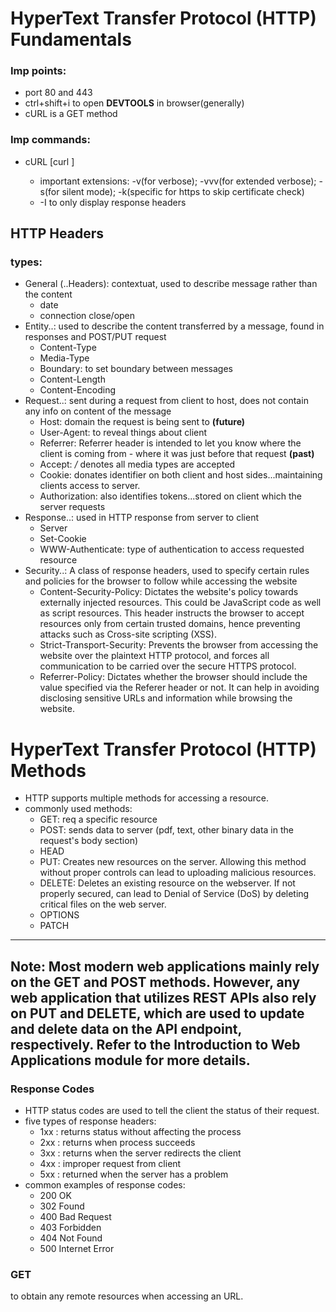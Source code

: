 # HyperText Transfer Protocol (HTTP) Fundamentals


### Imp points:
- port 80 and 443
- ctrl+shift+i to open **DEVTOOLS** in browser(generally)
- cURL is a GET method


### Imp commands:
- cURL [curl <url>]
	- important extensions: -v(for verbose); -vvv(for extended verbose); -s(for silent mode); -k(specific for https to skip certificate check)
	- -I to only display response headers

## HTTP Headers
### types:
- General (..Headers): contextuat, used to describe message rather than the content
	- date
	- connection close/open
- Entity..: used to describe the content transferred by a message, found in responses and POST/PUT request
	- Content-Type
	- Media-Type
	- Boundary: to set boundary between messages
	- Content-Length
	- Content-Encoding
- Request..: sent during a request from client to host, does not contain any info on content of the message
	- Host: domain the request is being sent to **(future)**
	- User-Agent: to reveal things about client
	- Referrer:  Referrer header is intended to let you know where the client is coming from - where it was just before that request **(past)**
	- Accept: */* denotes all media types are accepted
	- Cookie: donates identifier on both client and host sides...maintaining clients access to server.
	- Authorization: also identifies tokens...stored on client which the server requests
- Response..: used in HTTP response from server to client
	- Server
	- Set-Cookie
	- WWW-Authenticate: type of authentication to access requested resource
- Security..: A class of response headers, used to specify certain rules and policies for the browser to follow while accessing the website
	- Content-Security-Policy: Dictates the website's policy towards externally injected resources. This could be JavaScript code as well as script resources. This header instructs the browser to accept resources only from certain 				   trusted domains, hence preventing attacks such as Cross-site scripting (XSS).
	- Strict-Transport-Security: Prevents the browser from accessing the website over the plaintext HTTP protocol, and forces all communication to be carried over the secure HTTPS protocol.
	- Referrer-Policy: Dictates whether the browser should include the value specified via the Referer header or not. It can help in avoiding disclosing sensitive URLs and information while browsing the website.

 
# HyperText Transfer Protocol (HTTP) Methods

- HTTP supports multiple methods for accessing a resource.
- commonly used methods:
	- GET: req a specific resource
	- POST: sends data to server (pdf, text, other binary data in the request's body section)
	- HEAD
	- PUT: 	Creates new resources on the server. Allowing this method without proper controls can lead to uploading malicious resources.
	- DELETE: Deletes an existing resource on the webserver. If not properly secured, can lead to Denial of Service (DoS) by deleting critical files on the web server.
	- OPTIONS
	- PATCH

---
Note: Most modern web applications mainly rely on the GET and POST methods. However, any web application that utilizes REST APIs also rely on PUT and DELETE, which are used to update and delete data on the API endpoint, respectively. Refer to the Introduction to Web Applications module for more details.
---

### Response Codes
- HTTP status codes are used to tell the client the status of their request.
- five types of response headers:
	- 1xx : returns status without affecting the process
	- 2xx : returns when process succeeds
	- 3xx : returns when the server redirects the client
	- 4xx : improper request from client
	- 5xx : returned when the server has a problem
- common examples of response codes:
	- 200 OK
	- 302 Found
	- 400 Bad Request
	- 403 Forbidden
	- 404 Not Found
	- 500 Internet Error

### GET
to obtain any remote resources when accessing an URL.